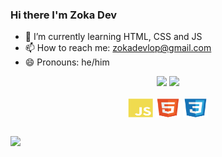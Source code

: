 ### Hi there I'm Zoka Dev

- 🌱 I’m currently learning HTML, CSS and JS
- 📫 How to reach me: zokadevlop@gmail.com
- 😄 Pronouns: he/him
<div align="center">
  <img height=140em src="https://github-readme-stats.vercel.app/api?username=zokadev&theme=react&show_icons=true&include_all_commits=true&count_private=true">
  <img height=140em src="https://github-readme-stats.vercel.app/api/top-langs?username=zokadev&theme=react&layout=compact&langs_count=16">
</div>
<div style="display: inline_block" align="center"><br>
  <img align="center" alt="ZokaDev-Js" height="30" width="40" src="https://raw.githubusercontent.com/devicons/devicon/master/icons/javascript/javascript-plain.svg">
  <!--<img align="center" alt="Rafa-Ts" height="30" width="40" src="https://raw.githubusercontent.com/devicons/devicon/master/icons/typescript/typescript-plain.svg">
  <img align="center" alt="Rafa-React" height="30" width="40" src="https://raw.githubusercontent.com/devicons/devicon/master/icons/react/react-original.svg">
  <img align="center" alt="Rafa-Python" height="30" width="40" src="https://raw.githubusercontent.com/devicons/devicon/master/icons/python/python-original.svg">
  <img align="center" alt="Rafa-Csharp" height="30" width="40" src="https://raw.githubusercontent.com/devicons/devicon/master/icons/csharp/csharp-original.svg">-->
  <img align="center" alt="Rafa-HTML" height="30" width="40" src="https://raw.githubusercontent.com/devicons/devicon/master/icons/html5/html5-original.svg">
  <img align="center" alt="Rafa-CSS" height="30" width="40" src="https://raw.githubusercontent.com/devicons/devicon/master/icons/css3/css3-original.svg">
</div>

 ## 
<div> 
  <a href = "mailto:zokadevlop@gmail.com"><img src="https://img.shields.io/badge/-Gmail-%23333?style=for-the-badge&logo=gmail&logoColor=white" target="_blank"></a></a> 
  
</div>
